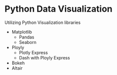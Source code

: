 # Python Data Visualization

Utilizing Python Visualization libraries

- Matplotlib
    - Pandas 
    - Seaborn 
- Ployly
    - Plotly Express 
    - Dash with Ployly Express 
- Bokeh 
- Altair 
